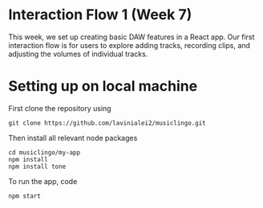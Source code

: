 # Interaction Flow 1 (Week 7)
This week, we set up creating basic DAW features in a React app. Our first interaction flow is for users to explore adding tracks, recording clips, and adjusting the volumes of individual tracks.

# Setting up on local machine

First clone the repository using
```
git clone https://github.com/lavinialei2/musiclingo.git
```

Then install all relevant node packages
```
cd musiclingo/my-app
npm install
npm install tone
```

To run the app, code
```
npm start
```
